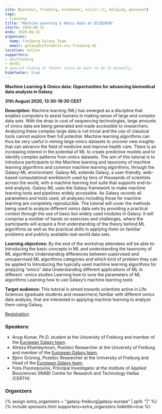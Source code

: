 ```yaml
---
site: [pasteur, freiburg, erasmusmc, elixir-it, belgium, genouest]
tags:
- training
title: "Machine Learning & Omics data at ECCB2020"
starts: 2020-08-31
ends: 2020-08-31
organiser:
  name: Freiburg Galaxy Team
  email: galaxy@informatik.uni-freiburg.de
location: online
supporters:
- unifreiburg
- denbi
# special hiding of footer since we want to do it manually.
hidefooter: true
---
```



**Machine Learning & Omics data: Opportunities for advancing biomedical data analysis in Galaxy**

**31th August 2020, 13:30-16:30 CEST** 

**Description:**
Machine learning (ML) has emerged as a discipline that enables computers to assist humans in making sense of large and complex data sets. With the drop-in cost of sequencing technologies, large amounts of omics data are being generated and made accessible to researchers. Analyzing these complex large data is not trivial and the use of classical tools cannot explore their full potential. Machine learning algorithms can thus be very useful in mining large omics datasets to uncover new insights that can advance the field of medicine and improve health care. There is an increasing interest in the potential of ML to create predictive models and to identify complex patterns from omics datasets. The aim of this tutorial is to introduce participants to the Machine learning and taxonomy of machine learning algorithms and common machine learning algorithms, through the Galaxy-ML environment. Galaxy-ML extends Galaxy, a user-friendly, web-based computational workbench used by tens of thousands of scientists across the world, with a machine learning tool suite that supports end-to-end analysis. Galaxy-ML uses the Galaxy framework to make machine learning tools and pipelines widely accessible. As Galaxy records all parameters and tools used, all analyses including those for machine learning are completely reproducible.
The tutorial will cover the methods being used to analyze different omics data sets by providing a practical context through the use of basic but widely used modules in Galaxy. It will comprise a number of hands on exercises and challenges, where the participants will acquire a first understanding of the theory behind ML algorithms as well as the practical skills in applying them on familiar problems and publicly available real-world data sets.

**Learning objectives:**
By the end of the workshop attendees will be able to:
Introducing the basic concepts in ML and understanding the taxonomy of ML algorithms
Understanding differences between supervised and unsupervised ML algorithms categories and which kind of problem they can be applied to
Introducing the typically used machine learning algorithms for analyzing “omics” data
Understanding different applications of ML in different -omics studies
Learning how to tune the parameters of ML algorithms Learning how to use Galaxy’s machine learning tools

**Target audience:**
This tutorial is aimed towards scientists active in Life Sciences (graduate students and researchers) familiar with different omics data analysis, that are interested in applying machine learning to analyze them using Galaxy.

[Registration](https://eccb2020.info/ntbt01-machine-learning-and-omics-data-opportunities-for-advancing-biomedical-data-analysis-in-galaxy/)

### Speakers:

* Anup Kumar, Ph.D. student at the University of Freiburg and member of the [European Galaxy team](https://usegalaxy-eu.github.io/freiburg/people).
* Alireza Khanteymoori, Postdoc Researcher at the University of Freiburg and member of the [European Galaxy team](https://usegalaxy-eu.github.io/freiburg/people).
* Björn Grüning, Postdoc Researcher at the University of Freiburg and Head of the [European Galaxy team](https://usegalaxy-eu.github.io/freiburg/people).
* Fotis Psomopoulos, Principal Investigator at the Institute of Applied Biosciences (INAB) Centre for Research and Technology Hellas (CERTH).


### Organizers

{% assign extra_organizers =  "galaxy-freiburg|galaxy-europe" | split: "|"  %}
{% include sponsors.html supporters=extra_organizers hidetitle=true %}
